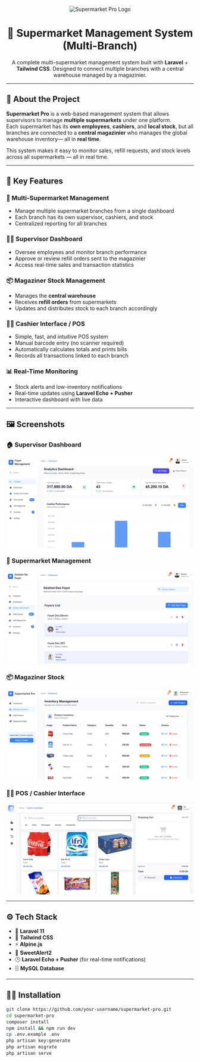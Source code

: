<p align="center">
  <img src="images/logo.png" width="120" alt="Supermarket Pro Logo">
</p>

<h1 align="center">🛒 Supermarket Management System (Multi-Branch)</h1>
<p align="center">
  A complete multi-supermarket management system built with <b>Laravel</b> + <b>Tailwind CSS</b>.  
  Designed to connect multiple branches with a central warehouse managed by a magazinier.
</p>

---

## 🚀 About the Project

**Supermarket Pro** is a web-based management system that allows supervisors to manage **multiple supermarkets** under one platform.  
Each supermarket has its **own employees**, **cashiers**, and **local stock**, but all branches are connected to a **central magazinier** who manages the global warehouse inventory— all in **real time**.

This system makes it easy to monitor sales, refill requests, and stock levels across all supermarkets — all in real time.

---

## 🧩 Key Features

### 🏢 Multi-Supermarket Management
- Manage multiple supermarket branches from a single dashboard  
- Each branch has its own supervisor, cashiers, and stock  
- Centralized reporting for all branches  

### 👨‍💼 Supervisor Dashboard
- Oversee employees and monitor branch performance  
- Approve or review refill orders sent to the magazinier  
- Access real-time sales and transaction statistics  

### 📦 Magaziner Stock Management
- Manages the **central warehouse**  
- Receives **refill orders** from supermarkets  
- Updates and distributes stock to each branch accordingly  

### 👩‍💻 Cashier Interface / POS
- Simple, fast, and intuitive POS system  
- Manual barcode entry (no scanner required)  
- Automatically calculates totals and prints bills  
- Records all transactions linked to each branch  

### 📊 Real-Time Monitoring
- Stock alerts and low-inventory notifications  
- Real-time updates using **Laravel Echo + Pusher**  
- Interactive dashboard with live data  

---

## 🖼️ Screenshots

### 🏠 Supervisor Dashboard
![Dashboard Screenshot](images/Supervisor-Dashboard.png)

### 🏪 Supermarket Management
![Supermarket Screenshot](images/Markets.png)

### 📦 Magaziner Stock
![Stock Screenshot](images/Stock-Management.png)

### 👩‍💻 POS / Cashier Interface
![POS Screenshot](images/pos.png)

---

## ⚙️ Tech Stack
- 🧩 **Laravel 11**
- 🎨 **Tailwind CSS**
- ⚡ **Alpine.js**
- 🔔 **SweetAlert2**
- 🕒 **Laravel Echo + Pusher** (for real-time notifications)
- 🗄️ **MySQL Database**

---

## 🧑‍💻 Installation

```bash
git clone https://github.com/your-username/supermarket-pro.git
cd supermarket-pro
composer install
npm install && npm run dev
cp .env.example .env
php artisan key:generate
php artisan migrate
php artisan serve
